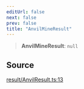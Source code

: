 ```yaml
---
editUrl: false
next: false
prev: false
title: "AnvilMineResult"
---
```


> **AnvilMineResult**: `null`

## Source

[result/AnvilResult.ts:13](https://github.com/evmts/tevm-monorepo/blob/main/packages/actions-types/src/result/AnvilResult.ts#L13)
